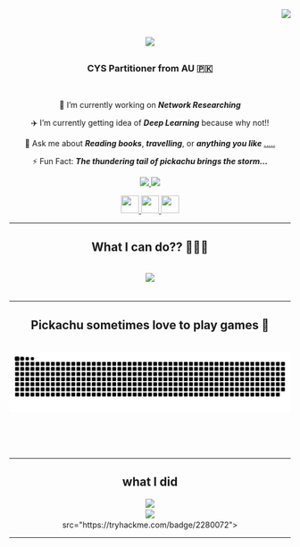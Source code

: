 <img align="right" src="https://visitor-badge.laobi.icu/badge?page_id=salesp07.salesp07" />

<h1 align="center">
    <img src="https://readme-typing-svg.herokuapp.com/?font=Righteous&size=35&center=true&vCenter=true&width=500&height=70&duration=1200&pause=1500&color=880000&center=true&vCenter=true&random=false&lines=Hi!!;+Pickachu+Here!!+%F0%9F%91%8B%F0%9F%8F%BD;" />
</h1>

<h3 align="center">
  CYS Partitioner from <a href="https://au.edu.pk" style="text-decoration: none; color: inherit; font-weight: bold;">AU</a> 🇵🇰
</h3>



<br/>

<div align="center">
 
 🔭 I’m currently working on _**Network Researching**_
 
 ✈️ I’m currently getting idea of  _**Deep Learning**_ because why not!!

💬 Ask me about _**Reading books**_, _**travelling**_, or _**anything you like**_ [.....](https://github.com/Sumaiya-Arshad/Sumaiya-Arshad/issues)

⚡ Fun Fact: _**The thundering tail of pickachu brings the storm...**_

 </div>
 
<div align="center"> 
  <a href="mailto:sumaiyaarshad.sa1@gmail.com">
    <img src="https://img.shields.io/badge/Gmail-333333?style=for-the-badge&logo=gmail&logoColor=red" />
  </a>
  <a href="https://thecyberthesis.com" target="_blank">
     <img src="https://img.shields.io/badge/Portfolio-FF5722?style=for-the-badge&logo=sqlite&logoColor=white" target="_blank" /> <!-- sqlite, safari, google-chrome are other good icon options -->
  </a>
</div>

 <p align="center"> <a href="https://www.github.com/Sumaiya-Arshad" target="_blank" rel="noreferrer"> <picture> <source media="(prefers-color-scheme: dark)" srcset="https://raw.githubusercontent.com/danielcranney/readme-generator/main/public/icons/socials/github-dark.svg" /> <source media="(prefers-color-scheme: light)" srcset="https://raw.githubusercontent.com/danielcranney/readme-generator/main/public/icons/socials/github.svg" /> <img src="https://raw.githubusercontent.com/danielcranney/readme-generator/main/public/icons/socials/github.svg" width="32" height="32" /> </picture> </a> <a href="http://www.instagram.com/itx_somi" target="_blank" rel="noreferrer"> <picture> <source media="(prefers-color-scheme: none)" srcset="undefined" /> <source media="(prefers-color-scheme: light)" srcset="https://raw.githubusercontent.com/danielcranney/readme-generator/main/public/icons/socials/instagram.svg" /> <img src="https://raw.githubusercontent.com/danielcranney/readme-generator/main/public/icons/socials/instagram.svg" width="32" height="32" /> </picture> </a> <a href="https://www.linkedin.com/in/muhammad-haris-815aa326a/" target="_blank" rel="noreferrer"> <picture> <source media="(prefers-color-scheme: dark)" srcset="https://raw.githubusercontent.com/danielcranney/readme-generator/main/public/icons/socials/linkedin-dark.svg" /> <source media="(prefers-color-scheme: light)" srcset="https://raw.githubusercontent.com/danielcranney/readme-generator/main/public/icons/socials/linkedin.svg" /> <img src="https://raw.githubusercontent.com/danielcranney/readme-generator/main/public/icons/socials/linkedin.svg" width="32" height="32" /> </picture> </a>
</p>

 <hr/>
 
<h2 align="center"> What I can do?? 👨🏻‍🔬</h2>
<br/>
<div align="center">
    <img src="https://skillicons.dev/icons?i=git,github,C++,python,html,css,vscode,docker,linux,wireshark" />
  
</div>

<br/>
<hr/>

<div align="center">
  <h2> Pickachu sometimes love to play games 🐍</h2>
  <br>
  <img alt="snake eating my contributions" src="https://raw.githubusercontent.com/salesp07/salesp07/output/github-contribution-grid-snake.svg" />
  
  <br/><br/><br/>
</div>

<hr/>

<h2 align="center">what I did </h2>

<!--  -->
<p align = "center">
  <img src = "https://github-readme-stats.vercel.app/api?username=Sumaiya-Arshad&show_icons=true&theme=highcontrast&title_color=f10000&icon_color=f040983">
  <br>
  <img src = "https://github-readme-stats.vercel.app/api/top-langs/?username=Sumaiya-Arshad&theme=highcontrast&title_color=f10000&icon_color=f040983">
    <br>
   src="https://tryhackme.com/badge/2280072">
</p>


<hr/>

